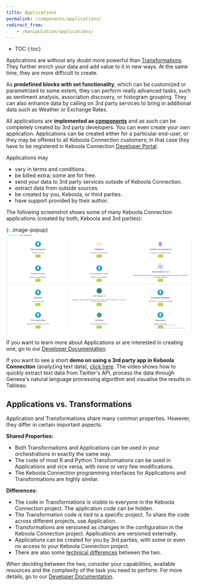 ```yaml
---
title: Applications
permalink: /components/applications/
redirect_from:
    - /manipulation/applications/
---
```


* TOC
{:toc}

Applications are without any doubt more powerful than [Transformations](/transformations/). 
They further enrich your data and add value to it in new ways. 
At the same time, they are more difficult to create. 

As **predefined blocks with set functionality**, which can be customized or parametrized to some extent, 
they can perform really advanced tasks, such as sentiment analysis, association discovery, or 
histogram grouping. They can also enhance data by calling on 3rd party services to bring in additional data 
such as Weather or Exchange Rates. 

All applications are **implemented as [components](https://developers.keboola.com/extend/)** 
and as such can be completely created by 3rd party developers. 
You can even create your own application. 
Applications can be created either for a particular end-user, or they may be offered 
to all Keboola Connection customers; in that case they have to be registered in Keboola Connection [Developer Portal](https://components.keboola.com/).

Applications may

- vary in terms and conditions.
- be billed extra; some are for free.
- send your data to 3rd party services outside of Keboola Connection.
- extract data from outside sources.
- be created by you, Keboola, or third parties. 
- have support provided by their author. 

The following screenshot shows some of many Keboola Connection applications (created by both, Keboola and 3rd parties): 

{: .image-popup}
![Keboola and 3rd parties Applications in KBC](/components/applications/applications.png)

If you want to learn more about Applications or are interested in creating one, go to 
our [Developer Documentation](https://developers.keboola.com/extend/).

If you want to see a short **demo on using a 3rd party app in Keboola Connection** (analyzing text data), [click here](https://www.youtube.com/watch?v=dx03hlA7dTo). 
The video shows how to quickly extract text data from Twitter's API, process the data through Geneea's
natural language processing algorithm and visualise the results in Tableau.

## Applications vs. Transformations
Application and Transformations share many common properties. However, they differ in certain important aspects.

**Shared Properties:**

- Both Transformations and Applications can be used in your orchestrations in exactly the same way.
- The code of most R and Python Transformations can be used in Applications and vice versa, with none or
very few modifications.
- The Keboola Connection programming interfaces for Applications and Transformations are highly similar.

**Differences:**

- The code in Transformations is visible to everyone in the Keboola Connection project. The application code can be hidden.
- The Transformation code is tied to a specific project. To share the code across different projects,
use Application.
- Transformations are versioned as changes in the configuration in the Keboola Connection project.
Applications are versioned externally.
- Applications can be created for you by 3rd parties, with some or even no access to your Keboola Connection project.
- There are also some [technical differences](https://developers.keboola.com/extend/custom-science/#technical-differences) between the two.

When deciding between the two, consider your capabilities, available resources and the
complexity of the task you need to perform. For more details, go to our [Developer Documentation](https://developers.keboola.com/extend/).

